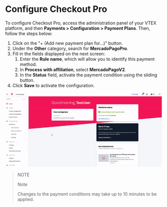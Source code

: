 # Configure Checkout Pro 

To configure Checkout Pro, access the administration panel of your VTEX platform, and then **Payments > Configuration > Payment Plans**. Then, follow the steps below: 

1. Click on the "+ (Add new payment plan for...)" button. 
2. Under the **Other** category, search for **MercadoPagoPro**. 
3. Fill in the fields displayed on the next screen: 
    1. Enter the **Rule name**, which will allow you to identify this payment method. 
    2. In **Process with affiliation**, select **MercadoPagoV2**. 
    3. In the **Status** field, activate the payment condition using the sliding button. 
4. Click **Save** to activate the configuration. 

![Configure payment conditions](/images/vtex/paymentconditions-imagenv2-en.gif) 

> NOTE 
> 
> Note 
> 
> Changes to the payment conditions may take up to 10 minutes to be applied. 

